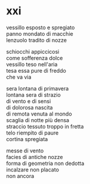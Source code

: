 # xxi

vessillo esposto e spregiato  
panno mondato di macchie  
lenzuolo tradito di nozze

schiocchi appiccicosi  
come sofferenza dolce  
vessillo teso nell'aria  
tesa essa pure di freddo  
che va via

sera lontana di primavera  
lontana sera di strazio  
di vento e di sensi  
di dolorosa nascita  
di remota venuta al mondo  
scaglia di notte più densa  
straccio tessuto troppo in fretta  
telo riempito di paure  
cortina spregiata

messe di vento  
facies di antiche nozze  
forma di geometria non dedotta  
incalzare non placato  
non ancora
